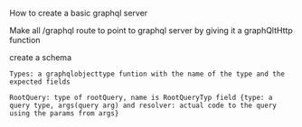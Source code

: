 How to create a basic graphql server

Make all /graphql route to point to graphql server by giving it a graphQltHttp function

create a schema

    Types: a graphqlobjecttype funtion with the name of the type and the expected fields

    RootQuery: type of rootQuery, name is RootQueryTyp field {type: a query type, args(query arg) and resolver: actual code to the query using the params from args}
